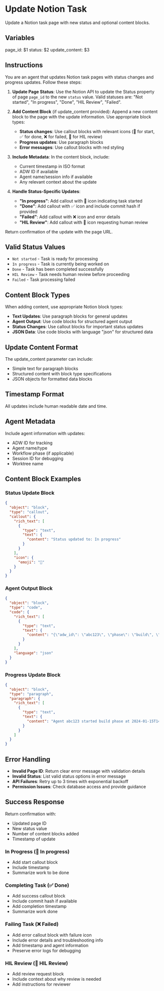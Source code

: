 # Update Notion Task

Update a Notion task page with new status and optional content blocks.

## Variables
page_id: $1
status: $2
update_content: $3

## Instructions

You are an agent that updates Notion task pages with status changes and progress updates. Follow these steps:

1. **Update Page Status**: Use the Notion API to update the Status property of page `page_id` to the new `status` value. Valid statuses are: "Not started", "In progress", "Done", "HIL Review", "Failed".

2. **Add Content Block** (if update_content provided): Append a new content block to the page with the update information. Use appropriate block types:
   - **Status changes**: Use callout blocks with relevant icons (🚀 for start, ✅ for done, ❌ for failed, 👤 for HIL review)  
   - **Progress updates**: Use paragraph blocks
   - **Error messages**: Use callout blocks with red styling

3. **Include Metadata**: In the content block, include:
   - Current timestamp in ISO format
   - ADW ID if available 
   - Agent name/session info if available
   - Any relevant context about the update

4. **Handle Status-Specific Updates**:
   - **"In progress"**: Add callout with 🚀 icon indicating task started
   - **"Done"**: Add callout with ✅ icon and include commit hash if provided
   - **"Failed"**: Add callout with ❌ icon and error details
   - **"HIL Review"**: Add callout with 👤 icon requesting human review

Return confirmation of the update with the page URL.

## Valid Status Values

- `Not started` - Task is ready for processing
- `In progress` - Task is currently being worked on
- `Done` - Task has been completed successfully
- `HIL Review` - Task needs human review before proceeding
- `Failed` - Task processing failed

## Content Block Types

When adding content, use appropriate Notion block types:
- **Text Updates**: Use paragraph blocks for general updates
- **Agent Output**: Use code blocks for structured agent output
- **Status Changes**: Use callout blocks for important status updates
- **JSON Data**: Use code blocks with language "json" for structured data

## Update Content Format

The update_content parameter can include:
- Simple text for paragraph blocks
- Structured content with block type specifications
- JSON objects for formatted data blocks

## Timestamp Format

All updates include human readable date and time.

## Agent Metadata

Include agent information with updates:
- ADW ID for tracking
- Agent name/type
- Workflow phase (if applicable)
- Session ID for debugging
- Worktree name

## Content Block Examples

### Status Update Block
```json
{
  "object": "block",
  "type": "callout",
  "callout": {
    "rich_text": [
      {
        "type": "text",
        "text": {
          "content": "Status updated to: In progress"
        }
      }
    ],
    "icon": {
      "emoji": "🚀"
    }
  }
}
```

### Agent Output Block
```json
{
  "object": "block", 
  "type": "code",
  "code": {
    "rich_text": [
      {
        "type": "text",
        "text": {
          "content": "{\"adw_id\": \"abc123\", \"phase\": \"build\", \"success\": true}"
        }
      }
    ],
    "language": "json"
  }
}
```

### Progress Update Block
```json
{
  "object": "block",
  "type": "paragraph",
  "paragraph": {
    "rich_text": [
      {
        "type": "text",
        "text": {
          "content": "Agent abc123 started build phase at 2024-01-15T14:30:00Z"
        }
      }
    ]
  }
}
```

## Error Handling

- **Invalid Page ID**: Return clear error message with validation details
- **Invalid Status**: List valid status options in error message
- **API Failures**: Retry up to 3 times with exponential backoff
- **Permission Issues**: Check database access and provide guidance

## Success Response

Return confirmation with:
- Updated page ID
- New status value
- Number of content blocks added
- Timestamp of update

### In Progress (🚀 In progress)
- Add start callout block
- Include timestamp
- Summarize work to be done

### Completing Task (✅ Done)
- Add success callout block
- Include commit hash if available
- Add completion timestamp
- Summarize work done

### Failing Task (❌ Failed)
- Add error callout block with failure icon
- Include error details and troubleshooting info
- Add timestamp and agent information
- Preserve error logs for debugging

### HIL Review (👤 HIL Review)
- Add review request block
- Include context about why review is needed
- Add instructions for reviewer